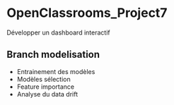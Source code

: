 # OpenClassrooms_Project7
Développer un dashboard interactif

## Branch modelisation

- Entrainement des modèles
- Modèles sélection
- Feature importance
- Analyse du data drift

